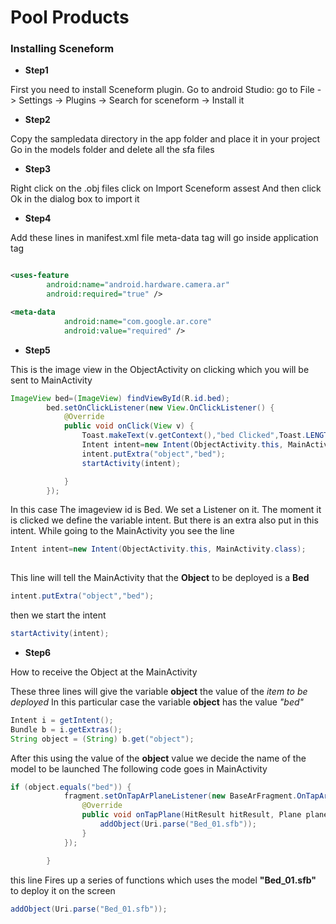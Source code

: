 # Pool Products


### Installing Sceneform

* **Step1** 

First you need to install Sceneform plugin.
Go to android Studio: 
go to File -> Settings ->  Plugins -> Search for sceneform -> Install it

* **Step2**

Copy the sampledata  directory in the app folder and place it in your project
Go in the models folder and delete all the sfa files

* **Step3**

Right click on the .obj files 
click on Import Sceneform assest
And then click Ok in the dialog box to import it

* **Step4**

Add these lines in manifest.xml file
meta-data tag will go inside application tag

```xml

<uses-feature
        android:name="android.hardware.camera.ar"
        android:required="true" />

<meta-data
            android:name="com.google.ar.core"
            android:value="required" />
```

* **Step5**

This is the image view in the ObjectActivity on clicking which you will be sent to MainActivity
```java
ImageView bed=(ImageView) findViewById(R.id.bed);
        bed.setOnClickListener(new View.OnClickListener() {
            @Override
            public void onClick(View v) {
                Toast.makeText(v.getContext(),"bed Clicked",Toast.LENGTH_SHORT).show();
                Intent intent=new Intent(ObjectActivity.this, MainActivity.class);
                intent.putExtra("object","bed");
                startActivity(intent);

            }
        });
```
In this case The imageview id is Bed. We set a Listener on it. The moment it is clicked we define the variable intent. But there is an extra also put in this intent.
While going to the MainActivity you see the line 
```java
Intent intent=new Intent(ObjectActivity.this, MainActivity.class);
                
```
This line will tell the MainActivity that the **Object** to be deployed is a __Bed__
```java 
intent.putExtra("object","bed");
```


then we start the intent
```java
startActivity(intent);
```


* **Step6**

How to receive the Object at the MainActivity

These three lines will give the variable **object** the value of the _item to be deployed_
In this particular case the variable **object** has the value _"bed"_
```java
Intent i = getIntent();
Bundle b = i.getExtras();
String object = (String) b.get("object");
```



After this using the value of the **object** value we decide the name of the model to be launched
The following code goes in MainActivity
```java
if (object.equals("bed")) {
            fragment.setOnTapArPlaneListener(new BaseArFragment.OnTapArPlaneListener() {
                @Override
                public void onTapPlane(HitResult hitResult, Plane plane, MotionEvent motionEvent) {
                    addObject(Uri.parse("Bed_01.sfb"));
                }
            });

        }
```

this line
Fires up a series of functions which uses the model **"Bed_01.sfb"** to deploy it on the screen
```java
addObject(Uri.parse("Bed_01.sfb"));
```

